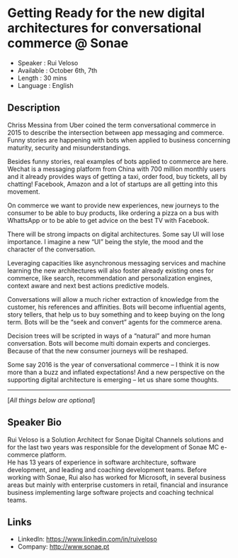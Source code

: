 Getting Ready for the new digital architectures for conversational commerce @ Sonae
========================

* Speaker   : Rui Veloso
* Available : October 6th, 7th 
* Length    : 30 mins
* Language  : English

Description
-----------
Chriss Messina from Uber coined the term conversational commerce in 2015 to describe the intersection between app messaging and commerce. Funny stories are happening with bots when applied to business concerning maturity, security and misunderstandings.
 
Besides funny stories, real examples of bots applied to commerce are here. Wechat is a messaging platform from China with 700 million monthly users and it already provides ways of getting a taxi, order food, buy tickets, all by chatting! Facebook, Amazon and a lot of startups are all getting into this movement.
 
On commerce we want to provide new experiences, new journeys to the consumer to be able to buy products, like ordering a pizza on a bus with WhattsApp or to be able to get advice on the best TV with Facebook.
 
There will be strong impacts on digital architectures. Some say UI will lose importance. I imagine a new “UI” being the style, the mood and the character of the conversation. 
 
Leveraging capacities like asynchronous messaging services and machine learning the new architectures will also foster already existing ones for commerce, like search, recommendation and personalization engines, context aware and next best actions predictive models.
 
Conversations will allow a much richer extraction of knowledge from the customer, his references and affinities. Bots will become influential agents, story tellers, that help us to buy something and to keep buying on the long term. Bots will be the “seek and convert” agents for the commerce arena.
 
Decision trees will be scripted in ways of a “natural” and more human conversation. Bots will become multi domain experts and concierges. Because of that the new consumer journeys will be reshaped. 
 
Some say 2016 is the year of conversational commerce – I think it is now more than a buzz and inflated expectations! And a new perspective on the supporting digital architecture is emerging – let us share some thoughts.

---------------
[*All things below are optional*]

Speaker Bio
-----------

Rui Veloso is a Solution Architect for Sonae Digital Channels solutions and for the last two years was responsible for the development of Sonae MC e-commerce platform.  
He has 13 years of experience in software architecture, software development, and leading and coaching development teams.
Before working with Sonae, Rui also has worked for Microsoft, in several business areas but mainly with enterprise customers in retail, financial and insurance business implementing large software projects and coaching technical teams.

Links
-----

* LinkedIn: https://www.linkedin.com/in/ruiveloso
* Company: http://www.sonae.pt 
